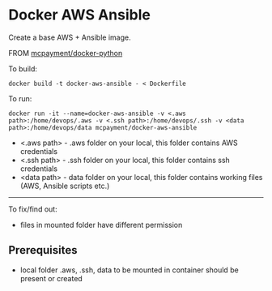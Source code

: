 # Docker AWS Ansible 

Create a base  AWS + Ansible image.

FROM [mcpayment/docker-python](https://github.com/mcpayment/docker-python)

To build:

`docker build -t docker-aws-ansible - < Dockerfile`

To run:

`docker run -it --name=docker-aws-ansible -v <.aws path>:/home/devops/.aws -v <.ssh path>:/home/devops/.ssh -v <data path>:/home/devops/data mcpayment/docker-aws-ansible`

- <.aws path> - .aws folder on your local, this folder contains AWS credentials
- <.ssh path> - .ssh folder on your local, this folder contains ssh credentials
- \<data path\> - data folder on your local, this folder contains working files (AWS, Ansible scripts etc.)

---

To fix/find out:

- files in mounted folder have different permission


## Prerequisites 

- local folder .aws, .ssh, data to be mounted in container should be present or created

